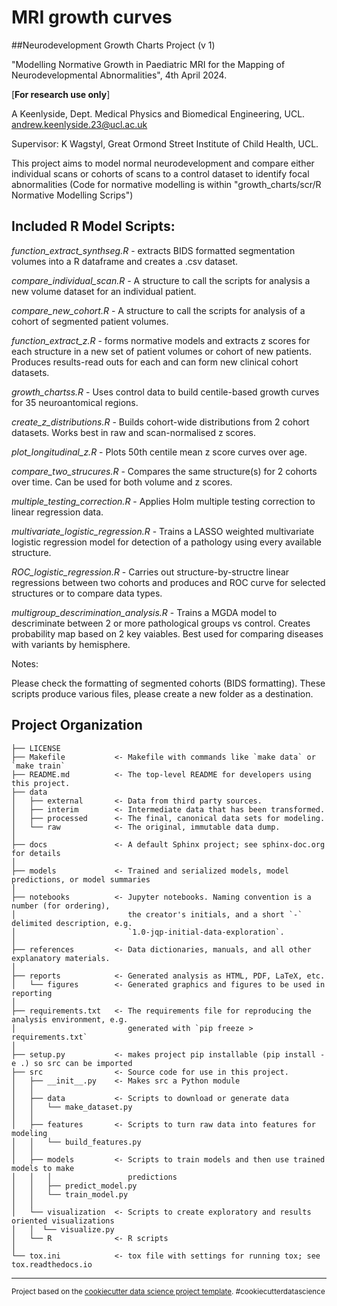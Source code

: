 MRI growth curves
==============================

##Neurodevelopment Growth Charts Project (v 1)

"Modelling Normative Growth in Paediatric MRI for the Mapping of Neurodevelopmental Abnormalities",
4th April 2024.

[**For research use only**]
   

A Keenlyside,
Dept. Medical Physics and Biomedical Engineering, UCL. 
andrew.keenlyside.23@ucl.ac.uk

Supervisor: K Wagstyl,
Great Ormond Street Institute of Child Health, UCL.

This project aims to model normal neurodevelopment and compare either individual scans or 
cohorts of scans to a control dataset to identify focal abnormalities (Code for normative modelling is within "growth_charts/scr/R Normative Modelling Scrips")
   
   
   

## Included R Model Scripts:
   

*function_extract_synthseg.R* - extracts BIDS formatted segmentation volumes into a R dataframe and creates a .csv dataset. 

*compare_individual_scan.R* - A structure to call the scripts for analysis a new volume dataset for an individual patient.

*compare_new_cohort.R* - A structure to call the scripts for analysis of a cohort of segmented patient volumes. 

*function_extract_z.R* - forms normative models and extracts z scores for each structure in a new set of patient volumes or cohort of new patients. Produces results-read outs for each and can form new clinical cohort datasets.

*growth_chartss.R* - Uses control data to build centile-based growth curves for 35 neuroantomical regions.

*create_z_distributions.R* - Builds cohort-wide distributions from 2 cohort datasets. Works best in raw and scan-normalised z scores.

*plot_longitudinal_z.R* - Plots 50th centile mean z score curves over age.

*compare_two_strucures.R* - Compares the same structure(s) for 2 cohorts over time. Can be used for both volume and z scores.

*multiple_testing_correction.R* - Applies Holm multiple testing correction to linear regression data.

*multivariate_logistic_regression.R* - Trains a LASSO weighted multivariate logistic regression model for detection of a pathology using every available structure. 

*ROC_logistic_regression.R* - Carries out structure-by-structre linear regressions between two cohorts and produces and ROC curve for selected structures or to compare data types.

*multigroup_descrimination_analysis.R* - Trains a MGDA model to descriminate between 2 or more pathological groups vs control. Creates probability map based on 2 key vaiables. Best used for comparing diseases with variants by hemisphere.




Notes:

Please check the formatting of segmented cohorts (BIDS formatting).
These scripts produce various files, please create a new folder as a destination.

Project Organization
------------

    ├── LICENSE
    ├── Makefile           <- Makefile with commands like `make data` or `make train`
    ├── README.md          <- The top-level README for developers using this project.
    ├── data
    │   ├── external       <- Data from third party sources.
    │   ├── interim        <- Intermediate data that has been transformed.
    │   ├── processed      <- The final, canonical data sets for modeling.
    │   └── raw            <- The original, immutable data dump.
    │
    ├── docs               <- A default Sphinx project; see sphinx-doc.org for details
    │
    ├── models             <- Trained and serialized models, model predictions, or model summaries
    │
    ├── notebooks          <- Jupyter notebooks. Naming convention is a number (for ordering),
    │                         the creator's initials, and a short `-` delimited description, e.g.
    │                         `1.0-jqp-initial-data-exploration`.
    │
    ├── references         <- Data dictionaries, manuals, and all other explanatory materials.
    │
    ├── reports            <- Generated analysis as HTML, PDF, LaTeX, etc.
    │   └── figures        <- Generated graphics and figures to be used in reporting
    │
    ├── requirements.txt   <- The requirements file for reproducing the analysis environment, e.g.
    │                         generated with `pip freeze > requirements.txt`
    │
    ├── setup.py           <- makes project pip installable (pip install -e .) so src can be imported
    ├── src                <- Source code for use in this project.
    │   ├── __init__.py    <- Makes src a Python module
    │   │
    │   ├── data           <- Scripts to download or generate data
    │   │   └── make_dataset.py
    │   │
    │   ├── features       <- Scripts to turn raw data into features for modeling
    │   │   └── build_features.py
    │   │
    │   ├── models         <- Scripts to train models and then use trained models to make
    │   │   │                 predictions
    │   │   ├── predict_model.py
    │   │   └── train_model.py
    │   │
    │   └── visualization  <- Scripts to create exploratory and results oriented visualizations
    │   │  └── visualize.py
    │   └── R              <- R scripts
    │
    └── tox.ini            <- tox file with settings for running tox; see tox.readthedocs.io


--------

<p><small>Project based on the <a target="_blank" href="https://drivendata.github.io/cookiecutter-data-science/">cookiecutter data science project template</a>. #cookiecutterdatascience</small></p>
